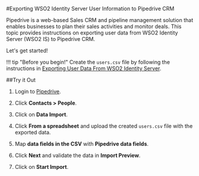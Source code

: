 #Exporting WSO2 Identity Server User Information to Pipedrive CRM

Pipedrive is a web-based Sales CRM and pipeline management solution that enables businesses to plan their sales 
activities and monitor deals. This topic provides instructions on exporting user data from WSO2 Identity Server (WSO2 IS) to Pipedrive CRM. 

Let's get started!

!!! tip "Before you begin!"
    Create the `users.csv` file by following the instructions in 
    [Exporting User Data From WSO2 Identity Server](../sync-account-overview).
    
##Try it Out

1. Login to [Pipedrive](http://www.pipedrive.com/).
2. Click **Contacts > People**.
   
    <!--![contacts-in-pipedrive](../assets/img/tutorials/contacts-in-pipedrive.png)-->
    
3. Click on **Data Import**.
   
    <!--![data-import-in-pipedrive](../assets/img/tutorials/data-import-in-pipedrive.png)-->

4. Click **From a spreadsheet** and upload the created `users.csv` file with the exported data.
    
    <!--![import-from-spread-sheet-pipedrive](../assets/img/tutorials/import-from-spread-sheet-pipedrive.png)-->

5. Map **data fields in the CSV** with **Pipedrive data fields**.
    <!--![map-import-fields-to-pipedrive](../assets/img/tutorials/map-import-fields-to-pipedrive.png)-->

6. Click **Next** and validate the data in **Import Preview**.
7. Click on **Start Import**.
